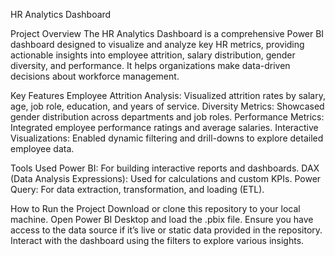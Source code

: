 HR Analytics Dashboard

Project Overview
The HR Analytics Dashboard is a comprehensive Power BI dashboard designed to visualize and analyze key HR metrics, providing actionable insights into employee attrition, salary distribution, gender diversity, and performance. It helps organizations make data-driven decisions about workforce management.

Key Features
Employee Attrition Analysis: Visualized attrition rates by salary, age, job role, education, and years of service.
Diversity Metrics: Showcased gender distribution across departments and job roles.
Performance Metrics: Integrated employee performance ratings and average salaries.
Interactive Visualizations: Enabled dynamic filtering and drill-downs to explore detailed employee data.

Tools Used
Power BI: For building interactive reports and dashboards.
DAX (Data Analysis Expressions): Used for calculations and custom KPIs.
Power Query: For data extraction, transformation, and loading (ETL).


How to Run the Project
Download or clone this repository to your local machine.
Open Power BI Desktop and load the .pbix file.
Ensure you have access to the data source if it’s live or static data provided in the repository.
Interact with the dashboard using the filters to explore various insights.
